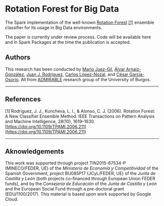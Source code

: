 # Rotation Forest for Big Data

The Spark implementation of the well-known [Rotation Forest](https://ieeexplore.ieee.org/document/1677518) [[1]](#ref_1) ensemble classifier for its usage in Big Data environments.

The paper is currently under review process. Code will be available here and in Spark Packages at the time the publication is accepted.

## Authors

This research has been conducted by [Mario Juez-Gil](https://scholar.google.es/citations?user=W8RVMNEAAAAJ&hl=es&oi=ao), [Álvar Arnaiz-González](https://scholar.google.es/citations?user=_9C0tpMAAAAJ&hl=es), [Juan J. Rodriguez](https://scholar.google.es/citations?user=p4m8t6oAAAAJ&hl=es), [Carlos López-Nozal](https://scholar.google.es/citations?user=JAS4N-oAAAAJ&hl=es), and [César García-Osorio](https://scholar.google.es/citations?user=X08I-_4AAAAJ&hl=es). All from [ADMIRABLE](https://www.admirable-ubu.es) research group of the University of Burgos.

---

## References

<a name="ref_1"></a>[1] Rodriguez, J. J., Kuncheva, L. I., & Alonso, C. J. (2006). Rotation Forest: A New Classifier Ensemble Method. IEEE Transactions on Pattern Analysis and Machine Intelligence, 28(10), 1619–1630. [https://doi.org/10.1109/TPAMI.2006.211](https://doi.org/10.1109/TPAMI.2006.211)

---

## Aknowledgements

This work was supported through project TIN2015-67534-P (MINECO/FEDER, UE) of the *Ministerio de Economía y Competitividad* of the Spanish Government, project BU085P17 (JCyL/FEDER, UE) of the *Junta de Castilla y León* (both projects co-financed through European Union FEDER funds), and by the *Consejería de Educación* of the *Junta de Castilla y León* and the European Social Fund through a pre-doctoral grant (EDU/1100/2017).
This material is based upon work supported by Google Cloud.
